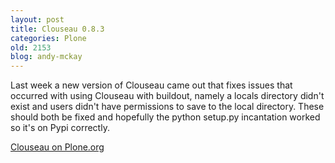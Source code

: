 ```yaml
---
layout: post
title: Clouseau 0.8.3
categories: Plone
old: 2153
blog: andy-mckay
---
```

<p>Last week a new version of Clouseau came out that fixes issues that occurred with using Clouseau with buildout, namely a locals directory didn't exist and users didn't have permissions to save to the local directory. These should both be fixed and hopefully the python setup.py incantation worked so it's on Pypi correctly.</p>
<p><a href="http://plone.org/products/clouseau">Clouseau on Plone.org</a></p>